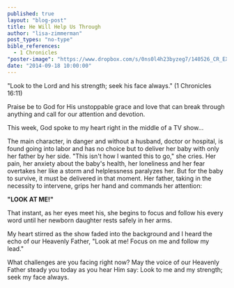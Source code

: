 ```yaml
---
published: true
layout: "blog-post"
title: He Will Help Us Through
author: "lisa-zimmerman"
post_types: "no-type"
bible_references: 
  - 1 Chronicles
"poster-image": "https://www.dropbox.com/s/0ns0l4h23byzeg7/140526_CR_EXPERIENCE_2748.jpg?dl=0"
date: "2014-09-18 10:00:00"
---
```


"Look to the Lord and his strength; seek his face always." (1 Chronicles 16:11)

Praise be to God for His unstoppable grace and love that can break through anything and call for our attention and devotion.

This week, God spoke to my heart right in the middle of a TV show...

The main character, in danger and without a husband, doctor or hospital, is found going into labor and has no choice but to deliver her baby with only her father by her side.  "This isn't how I wanted this to go," she cries.  Her pain, her anxiety about the baby's health, her loneliness and her fear overtakes her like a storm and helplessness paralyzes her.  But for the baby to survive, it must be delivered in that moment.  Her father, taking in the necessity to intervene, grips her hand and commands her attention: 

**"LOOK AT ME!"**  

That instant, as her eyes meet his, she begins to focus and follow his every word until her newborn daughter rests safely in her arms.

My heart stirred as the show faded into the background and I heard the echo of our Heavenly Father, "Look at me!  Focus on me and follow my lead."

What challenges are you facing right now?  May the voice of our Heavenly Father steady you today as you hear Him say:  Look to me and my strength; seek my face always.